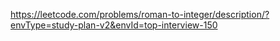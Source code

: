 https://leetcode.com/problems/roman-to-integer/description/?envType=study-plan-v2&envId=top-interview-150